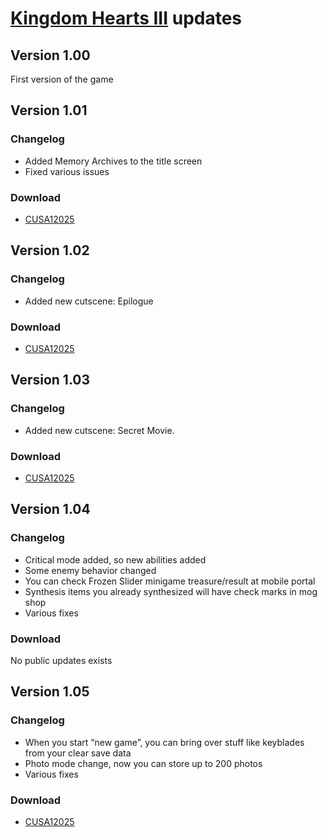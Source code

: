 # [Kingdom Hearts III](index.md) updates

## Version 1.00

First version of the game

## Version 1.01

### Changelog

* Added Memory Archives to the title screen
* Fixed various issues

### Download

* [CUSA12025](http://gs2.ww.prod.dl.playstation.net/gs2/ppkgo/prod/CUSA12025_00/1/f_8caf87669c2b548acb22b4585b3990a35e8483510a1b2ca0f8964129863a6bcd/f/EP0082-CUSA12025_00-KINGDOMHEARTSX30-A0101-V0100.json)

## Version 1.02

### Changelog

* Added new cutscene: Epilogue

### Download

* [CUSA12025](http://gs2.ww.prod.dl.playstation.net/gs2/ppkgo/prod/CUSA12025_00/2/f_238a2dee4cca9cca9dad5cfa61c69ecd62e0224d36f082dfa86ca03b247f23d8/f/EP0082-CUSA12025_00-KINGDOMHEARTSX30-A0102-V0100.json)

## Version 1.03

### Changelog

* Added new cutscene: Secret Movie.

### Download

* [CUSA12025](http://gs2.ww.prod.dl.playstation.net/gs2/ppkgo/prod/CUSA12025_00/3/f_383a9da3cfc4dac8d7dcc34cb65941d98616f0b6ce5542ac71ecb607d07e8caf/f/EP0082-CUSA12025_00-KINGDOMHEARTSX30-A0103-V0100.json)

## Version 1.04

### Changelog

* Critical mode added, so new abilities added
* Some enemy behavior changed
* You can check Frozen Slider minigame treasure/result at mobile portal
* Synthesis items you already synthesized will have check marks in mog shop
* Various fixes

### Download

No public updates exists

## Version 1.05

### Changelog

* When you start “new game”, you can bring over stuff like keyblades from your clear save data
* Photo mode change, now you can store up to 200 photos
* Various fixes

### Download

* [CUSA12025](http://gs2.ww.prod.dl.playstation.net/gs2/ppkgo/prod/CUSA12025_00/5/f_887348926ad9b44b4435b244fa57f04c6e91fc3083a07d15453b2563f19767e5/f/EP0082-CUSA12025_00-KINGDOMHEARTSX30-A0105-V0100.json)
